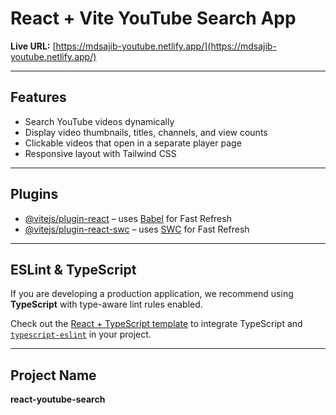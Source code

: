 # React + Vite YouTube Search App

**Live URL:** [https://mdsajib-youtube.netlify.app/](https://mdsajib-youtube.netlify.app/)

---

## Features

- Search YouTube videos dynamically
- Display video thumbnails, titles, channels, and view counts
- Clickable videos that open in a separate player page
- Responsive layout with Tailwind CSS

---

## Plugins

- [@vitejs/plugin-react](https://github.com/vitejs/vite-plugin-react/blob/main/packages/plugin-react) – uses [Babel](https://babeljs.io/) for Fast Refresh
- [@vitejs/plugin-react-swc](https://github.com/vitejs/vite-plugin-react/blob/main/packages/plugin-react-swc) – uses [SWC](https://swc.rs/) for Fast Refresh

---

## ESLint & TypeScript

If you are developing a production application, we recommend using **TypeScript** with type-aware lint rules enabled.  

Check out the [React + TypeScript template](https://github.com/vitejs/vite/tree/main/packages/create-vite/template-react-ts) to integrate TypeScript and [`typescript-eslint`](https://typescript-eslint.io/) in your project.

---

## Project Name

**react-youtube-search**
